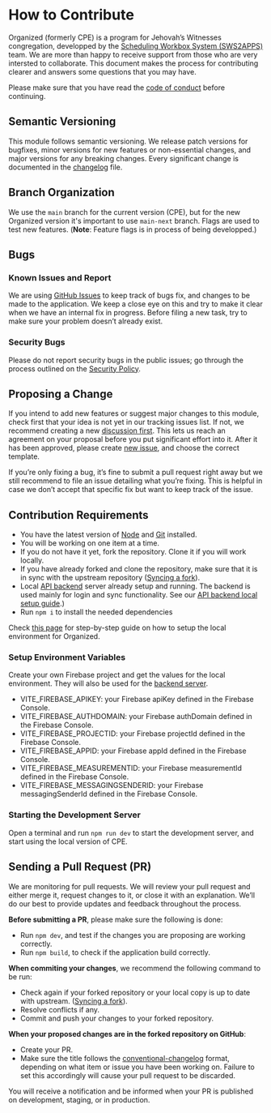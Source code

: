 # How to Contribute

Organized (formerly CPE) is a program for Jehovah’s Witnesses congregation, developped by the [Scheduling Workbox System (SWS2APPS)](https://github.com/sws2apps) team. We are more than happy to receive support from those who are very intersted to collaborate. This document makes the process for contributing clearer and answers some questions that you may have.

Please make sure that you have read the [code of conduct](https://github.com/sws2apps/organized-app/blob/main/CODE_OF_CONDUCT.md) before continuing.

## Semantic Versioning

This module follows semantic versioning. We release patch versions for bugfixes, minor versions for new features or non-essential changes, and major versions for any breaking changes. Every significant change is documented in the [changelog](https://github.com/sws2apps/organized-app/blob/main/CHANGELOG.md) file.

## Branch Organization

We use the `main` branch for the current version (CPE), but for the new Organized version it's important to use `main-next` branch.
Flags are used to test new features. (**Note**: Feature flags is in process of being developped.)

## Bugs

### Known Issues and Report

We are using [GitHub Issues](https://github.com/sws2apps/organized-app/issues) to keep track of bugs fix, and changes to be made to the application. We keep a close eye on this and try to make it clear when we have an internal fix in progress. Before filing a new task, try to make sure your problem doesn’t already exist.

### Security Bugs

Please do not report security bugs in the public issues; go through the process outlined on the [Security Policy](https://github.com/sws2apps/organized-app/blob/main/SECURITY.md).

## Proposing a Change

If you intend to add new features or suggest major changes to this module, check first that your idea is not yet in our tracking issues list. If not, we recommend creating a new [discussion first](https://github.com/sws2apps/organized-app/discussions/categories/ideas). This lets us reach an agreement on your proposal before you put significant effort into it. After it has been approved, please create [new issue](https://github.com/sws2apps/organized-app/issues), and choose the correct template.

If you’re only fixing a bug, it’s fine to submit a pull request right away but we still recommend to file an issue detailing what you’re fixing. This is helpful in case we don’t accept that specific fix but want to keep track of the issue.

## Contribution Requirements

- You have the latest version of [Node](https://nodejs.org) and [Git](https://git-scm.com) installed.
- You will be working on one item at a time.
- If you do not have it yet, fork the repository. Clone it if you will work locally.
- If you have already forked and clone the repository, make sure that it is in sync with the upstream repository ([Syncing a fork](https://docs.github.com/en/pull-requests/collaborating-with-pull-requests/working-with-forks/syncing-a-fork)).
- Local [API backend](https://github.com/sws2apps/sws2apps-api) server already setup and running. The backend is used mainly for login and sync functionality. See our [API backend local setup guide](https://github.com/sws2apps/sws2apps-api/blob/main/CONTRIBUTING.md).)
- Run `npm i` to install the needed dependencies

Check [this page](./LOCAL_ENVIRONMENT_SETUP.md) for step-by-step guide on how to setup the local environment for Organized.

### Setup Environment Variables

Create your own Firebase project and get the values for the local environment. They will also be used for the [backend server](https://github.com/sws2apps/sws2apps-api/blob/main/CONTRIBUTING.md#setup-environment-variables).

- VITE_FIREBASE_APIKEY: your Firebase apiKey defined in the Firebase Console.
- VITE_FIREBASE_AUTHDOMAIN: your Firebase authDomain defined in the Firebase Console.
- VITE_FIREBASE_PROJECTID: your Firebase projectId defined in the Firebase Console.
- VITE_FIREBASE_APPID: your Firebase appId defined in the Firebase Console.
- VITE_FIREBASE_MEASUREMENTID: your Firebase measurementId defined in the Firebase Console.
- VITE_FIREBASE_MESSAGINGSENDERID: your Firebase messagingSenderId defined in the Firebase Console.

### Starting the Development Server

Open a terminal and run `npm run dev` to start the development server, and start using the local version of CPE.

## Sending a Pull Request (PR)

We are monitoring for pull requests. We will review your pull request and either merge it, request changes to it, or close it with an explanation. We’ll do our best to provide updates and feedback throughout the process.

**Before submitting a PR**, please make sure the following is done:

- Run `npm dev`, and test if the changes you are proposing are working correctly.
- Run `npm build`, to check if the application build correctly.

**When commiting your changes**, we recommend the following command to be run:

- Check again if your forked repository or your local copy is up to date with upstream. ([Syncing a fork](https://docs.github.com/en/pull-requests/collaborating-with-pull-requests/working-with-forks/syncing-a-fork)).
- Resolve conflicts if any.
- Commit and push your changes to your forked repository.

**When your proposed changes are in the forked repository on GitHub**:

- Create your PR.
- Make sure the title follows the [conventional-changelog](https://github.com/semantic-release/semantic-release#commit-message-format) format, depending on what item or issue you have been working on. Failure to set this accordingly will cause your pull request to be discarded.

You will receive a notification and be informed when your PR is published on development, staging, or in production.
